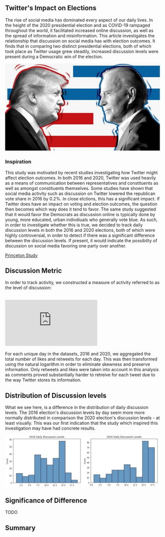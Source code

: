 ## Twitter's Impact on Elections

The rise of social media has dominated every aspect of our daily lives. In the height of the 2020 presidential election and as COVID-19 rampaged throughout the world, it facilitated increased online discussion, as well as the spread of information and misinformation. This article investigates the relationship that discussion on social media has with election outcomes. It finds that in comparing two distinct presidential elections, both of which took place as Twitter usage grew steadily, increased discussion levels were present during a Democratic win of the election.

![Trump_Biden](biden_trump.jpeg)

### Inspiration

This study was motivated by recent studies investigating how Twitter might affect election outcomes. In both 2016 and 2020, Twitter was used heavily as a means of communication between representatives and constituents as well as amongst constituents themselves. Some studies have shown that social media activity such as discussion on Twitter lowered the republican vote share in 2016 by 0.2%. In close elctions, this has a significant impact. If Twitter does have an impact on voting and election outcomes, the question then becomes which way does it tend to favor. The same study suggested that it would favor the Democrats as discussion online is typically done by young, more educated, urban indivdiuals who generally vote blue. As such, in order to investigate whether this is true, we decided to track daily discussion levels in both the 2016 and 2020 elections, both of which were highly controversial, in order to detect if there was a significant difference between the discussion levels. If present, it would indicate the possibilty of discussion on social media favoring one party over another.

[Princeton Study](http://www.princeton.edu/~fujiwara/papers/Social_Media_and_Vote_Outcomes.pdf)

## Discussion Metric

In order to track activity, we constructed a measure of activity referred to as the level of discussion: <br>
<br>

![equation](https://latex.codecogs.com/gif.latex?d%20%3D%20ln%28rettweets%20&plus;%20likes%20&plus;%201%29)

For each unique day in the datasets, 2016 and 2020, we aggregated the total number of likes and retweets for each day. This was then transformed using the natural logarithm in order to eliminate skewness and preserve information. Only retweets and likes were taken into account in this analysis as comments proved substantially harder to retreive for each tweet due to the way Twitter stores its information.

## Distribution of Discussion levels

What we see here, is a difference in the distribution of daily discussion levels. The 2016 election's discussion levels by day seem more more normally distributed in comparison the 2020 election's discussion levels - at least visually. This was our first indication that the study which inspired this investigation may have had concrete results.

![2016_2020Discussion](disc_2016_2020.jpeg)

## Significance of Difference

TODO

## Summary
